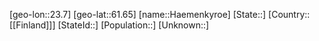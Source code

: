 ﻿---
location: [61.65,23.7]
type: City
tags:
- geo/City


SpocWebEntityId: 31069
isDeleted: false
confidential: public

---
[geo-lon::23.7]
[geo-lat::61.65]
[name::Haemenkyroe]
[State::]
[Country::[[Finland]]]
[StateId::]
[Population::]
[Unknown::]

